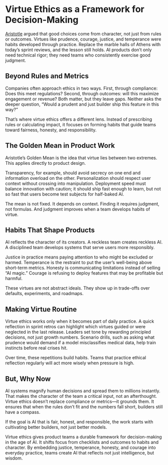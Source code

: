 # Virtue Ethics as a Framework for Decision-Making

[Aristotle](https://en.wikipedia.org/wiki/Aristotle) argued that good choices come from character, not just from rules or outcomes. Virtues like prudence, courage, justice, and temperance were habits developed through practice. Replace the marble halls of Athens with today’s sprint reviews, and the lesson still holds. AI products don’t only need technical rigor; they need teams who consistently exercise good judgment.  

## Beyond Rules and Metrics

Companies often approach ethics in two ways. First, through compliance: Does this meet regulations? Second, through outcomes: will this maximize engagement or revenue? Both matter, but they leave gaps. Neither asks the deeper question, “Would a prudent and just builder ship this feature in this way?”

That’s where virtue ethics offers a different lens. Instead of prescribing rules or calculating impact, it focuses on forming habits that guide teams toward fairness, honesty, and responsibility.

## The Golden Mean in Product Work

Aristotle’s Golden Mean is the idea that virtue lies between two extremes. This applies directly to product design.  

Transparency, for example, should avoid secrecy on one end and information overload on the other. Personalization should respect user context without crossing into manipulation. Deployment speed must balance innovation with caution; it should ship fast enough to learn, but not so fast that users become test subjects for half-baked AI.  

The mean is not fixed. It depends on context. Finding it requires judgment, not formulas. And judgment improves when a team develops habits of virtue.

## Habits That Shape Products

AI reflects the character of its creators. A reckless team creates reckless AI. A disciplined team develops systems that serve users more responsibly.  

Justice in practice means paying attention to who might be excluded or harmed. Temperance is the restraint to put the user’s well-being above short-term metrics. Honesty is communicating limitations instead of selling “AI magic.” Courage is refusing to deploy features that may be profitable but harmful.  

These virtues are not abstract ideals. They show up in trade-offs over defaults, experiments, and roadmaps.

## Making Virtue Routine

Virtue ethics works only when it becomes part of daily practice. A quick reflection in sprint retros can highlight which virtues guided or were neglected in the last release. Leaders set tone by rewarding principled decisions, not just growth numbers. Scenario drills, such as asking what prudence would demand if a model misclassifies medical data, help train instincts before real crises hit.  

Over time, these repetitions build habits. Teams that practice ethical reflection regularly will act more wisely when pressure is high.

## But, Why Now

AI systems magnify human decisions and spread them to millions instantly. That makes the character of the team a critical input, not an afterthought. Virtue ethics doesn’t replace compliance or metrics—it grounds them. It ensures that when the rules don’t fit and the numbers fall short, builders still have a compass.  

If the goal is AI that is fair, honest, and responsible, the work starts with cultivating better builders, not just better models.

Virtue ethics gives product teams a durable framework for decision-making in the age of AI. It shifts focus from checklists and outcomes to habits and character. By embedding justice, temperance, honesty, and courage into everyday practice, teams create AI that reflects not just intelligence, but wisdom.
